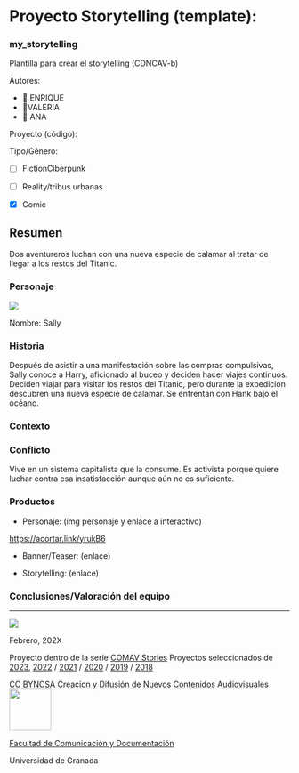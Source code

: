 
# Proyecto Storytelling (template): 
### my_storytelling
Plantilla para crear el storytelling (CDNCAV-b)

Autores:  
<!---
Incluir lista de personas del grupo 
Se puede añadir enlace a página personal de github o lo que se quiera...(optativo)
-->

- :man: ENRIQUE
- :woman:VALERIA
- :woman: ANA


Proyecto (código): 

Tipo/Género:  
- [ ] FictionCiberpunk  
- [ ] Reality/tribus urbanas  
- [x] Comic



## Resumen
Dos aventureros luchan con una nueva especie de calamar al tratar de llegar a los restos del Titanic.

### Personaje

![](img-nobody.png)

Nombre: Sally


### Historia
Después de asistir a una manifestación sobre las compras compulsivas, Sally conoce a Harry, aficionado al buceo y deciden hacer viajes continuos.
Deciden viajar para visitar los restos del Titanic, pero durante la expedición descubren una nueva especie de calamar.
Se enfrentan con Hank bajo el océano.


### Contexto


### Conflicto 
Vive en un sistema capitalista que la consume. Es activista porque quiere luchar contra esa insatisfacción aunque aún no es suficiente.


### Productos

- Personaje: (img personaje y enlace a interactivo)

https://acortar.link/yrukB6

- Banner/Teaser:  (enlace) 


- Storytelling: (enlace) 




### Conclusiones/Valoración del equipo

------
![](https://upload.wikimedia.org/wikipedia/commons/thumb/6/62/CC-BY-SA-Andere_Wikis_%28v%29.svg/200px-CC-BY-SA-Andere_Wikis_%28v%29.svg.png)




<!---
Lista completa de emojis de markDown - https://gist.github.com/rxaviers/7360908) 
-->



Febrero, 202X

Proyecto dentro de la serie [COMAV Stories](https://github.com/mgea/storytelling/blob/master/What_is_a_digital_storytelling.md) 
Proyectos seleccionados de [2023](https://github.com/mgea/storytelling/tree/master/2023), [2022](https://github.com/mgea/storytelling/blob/master/2022/readme.md) / [2021](https://github.com/mgea/storytelling/blob/master/2021/readme.md) / [2020](https://github.com/mgea/storytelling/blob/master/2020/readme.md)  / 
[2019](https://github.com/mgea/storytelling/blob/master/2019/readme.md) / [2018](https://github.com/mgea/storytelling/blob/master/2018/readme.md) 

CC BYNCSA  [Creacion y Difusión de Nuevos Contenidos Audiovisuales](http://utopolis.ugr.es/medialab)
<img src="https://mirrors.creativecommons.org/presskit/buttons/88x31/png/by-nc-sa.png"  width="75" > 

[Facultad de Comunicación y Documentación](http://fcd.ugr.es)

Universidad de Granada
